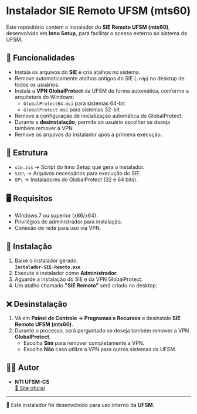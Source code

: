 # Instalador SIE Remoto UFSM (mts60)

Este repositório contém o instalador do **SIE Remoto UFSM (mts60)**, desenvolvido em **Inno Setup**, para facilitar o acesso externo ao sistema da UFSM.

## 📌 Funcionalidades

- Instala os arquivos do **SIE** e cria atalhos no sistema.
- Remove automaticamente atalhos antigos do SIE (`.rdp`) no desktop de todos os usuários.
- Instala a **VPN GlobalProtect** da UFSM de forma automática, conforme a arquitetura do Windows:
  - `GlobalProtect64.msi` para sistemas 64-bit
  - `GlobalProtect.msi` para sistemas 32-bit
- Remove a configuração de inicialização automática do GlobalProtect.
- Durante a **desinstalação**, permite ao usuário escolher se deseja também remover a VPN.
- Remove os arquivos do instalador após a primeira execução.

## 📂 Estrutura

- `sie.iss` → Script do Inno Setup que gera o instalador.
- `SIE\` → Arquivos necessários para execução do SIE.
- `GP\` → Instaladores do GlobalProtect (32 e 64 bits).

## 🖥️ Requisitos

- Windows 7 ou superior (x86/x64).
- Privilégios de administrador para instalação.
- Conexão de rede para uso via VPN.

## 🚀 Instalação

1. Baixe o instalador gerado:  
   **`Instalador-SIE-Remoto.exe`**
2. Execute o instalador como **Administrador**.
3. Aguarde a instalação do SIE e da VPN GlobalProtect.
4. Um atalho chamado **"SIE Remoto"** será criado no desktop.

## ❌ Desinstalação

1. Vá em **Painel de Controle → Programas e Recursos** e desinstale **SIE Remoto UFSM (mts60)**.  
2. Durante o processo, será perguntado se deseja também remover a VPN **GlobalProtect**.  
   - Escolha **Sim** para remover completamente a VPN.  
   - Escolha **Não** caso utilize a VPN para outros sistemas da UFSM.

## 👨‍💻 Autor

- **NTI UFSM-CS**  
  [🔗 Site oficial](https://www.ufsm.br/unidades-universitarias/cachoeira-do-sul/nucleo-de-tecnologia-da-informacao)

---

📢 Este instalador foi desenvolvido para uso interno da **UFSM**.
